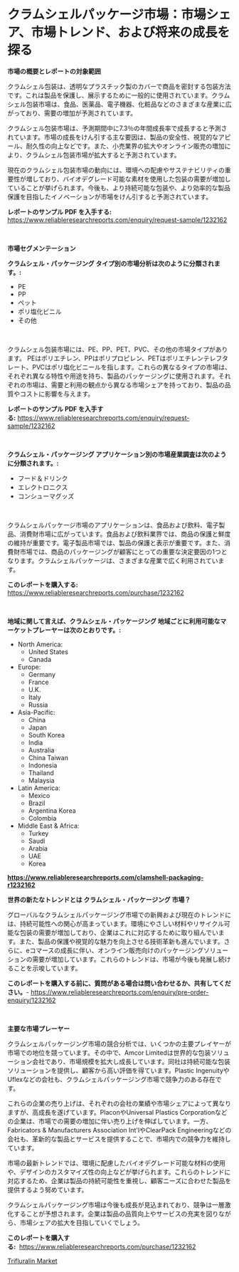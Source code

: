 <p><h1>クラムシェルパッケージ市場：市場シェア、市場トレンド、および将来の成長を探る</h1></p><p><strong>市場の概要とレポートの対象範囲</strong></p>
<p><p>クラムシェル包装は、透明なプラスチック製のカバーで商品を密封する包装方法です。これは製品を保護し、展示するために一般的に使用されています。クラムシェル包装市場は、食品、医薬品、電子機器、化粧品などのさまざまな産業に広がっており、需要の増加が予測されています。</p><p>クラムシェル包装市場は、予測期間中に7.3％の年間成長率で成長すると予測されています。市場の成長をけん引する主な要因は、製品の安全性、視覚的なアピール、耐久性の向上などです。また、小売業界の拡大やオンライン販売の増加により、クラムシェル包装市場が拡大すると予測されています。</p><p>現在のクラムシェル包装市場の動向には、環境への配慮やサステナビリティの重要性が増しており、バイオデグレード可能な素材を使用した包装の需要が増加していることが挙げられます。今後も、より持続可能な包装や、より効率的な製品保護を目指したイノベーションが市場をけん引すると予測されています。</p></p>
<p><strong>レポートのサンプル PDF を入手する:</strong> <a href="https://www.reliableresearchreports.com/enquiry/request-sample/1232162">https://www.reliableresearchreports.com/enquiry/request-sample/1232162</a></p>
<p>&nbsp;</p>
<p><strong>市場セグメンテーション</strong></p>
<p><strong>クラムシェル・パッケージング タイプ別の市場分析は次のように分類されます。:</strong></p>
<p><ul><li>PE</li><li>PP</li><li>ペット</li><li>ポリ塩化ビニル</li><li>その他</li></ul></p>
<p>&nbsp;</p>
<p><p>クラムシェル包装市場には、PE、PP、PET、PVC、その他の市場タイプがあります。 PEはポリエチレン、PPはポリプロピレン、PETはポリエチレンテレフタレート、PVCはポリ塩化ビニールを指します。これらの異なるタイプの市場は、それぞれ異なる特性や用途を持ち、製品のパッケージングに使用されます。それぞれの市場は、需要と利用の観点から異なる市場シェアを持っており、製品の品質やコストに影響を与えます。</p></p>
<p><strong>レポートのサンプル PDF を入手する:</strong>&nbsp;<a href="https://www.reliableresearchreports.com/enquiry/request-sample/1232162">https://www.reliableresearchreports.com/enquiry/request-sample/1232162</a></p>
<p>&nbsp;</p>
<p><strong> クラムシェル・パッケージング アプリケーション別の市場産業調査は次のように分類されます。:</strong></p>
<p><ul><li>フード＆ドリンク</li><li>エレクトロニクス</li><li>コンシューマグッズ</li></ul></p>
<p>&nbsp;</p>
<p><p>クラムシェルパッケージ市場のアプリケーションは、食品および飲料、電子製品、消費財市場に広がっています。食品および飲料業界では、商品の保護と鮮度の維持が重要です。電子製品市場では、製品の保護と表示が重要です。また、消費財市場では、商品のパッケージングが顧客にとっての重要な決定要因の1つとなります。クラムシェルパッケージは、さまざまな産業で広く利用されています。</p></p>
<p><strong>このレポートを購入する:</strong>&nbsp; <a href="https://www.reliableresearchreports.com/purchase/1232162">https://www.reliableresearchreports.com/purchase/1232162</a></p>
<p>&nbsp;</p>
<p><strong>地域に関して言えば、クラムシェル・パッケージング 地域ごとに利用可能なマーケットプレーヤーは次のとおりです。:</strong></p>
<p><ul>
    <li>
        North America:
        <ul>
            <li>United States</li>
            <li>Canada</li>
        </ul>
    </li>
    <li>
        Europe:
        <ul>
            <li>Germany</li>
            <li>France</li>
            <li>U.K.</li>
            <li>Italy</li>
            <li>Russia</li>
        </ul>
    </li>
    <li>
        Asia-Pacific:
        <ul>
            <li>China</li>
            <li>Japan</li>
            <li>South Korea</li>
            <li>India</li>
            <li>Australia</li>
            <li>China Taiwan</li>
            <li>Indonesia</li>
            <li>Thailand</li>
            <li>Malaysia</li>
        </ul>
    </li>
    <li>
        Latin America:
        <ul>
            <li>Mexico</li>
            <li>Brazil</li>
            <li>Argentina Korea</li>
            <li>Colombia</li>
        </ul>
    </li>
    <li>
        Middle East & Africa:
        <ul>
            <li>Turkey</li>
            <li>Saudi</li>
            <li>Arabia</li>
            <li>UAE</li>
            <li>Korea</li>
        </ul>
    </li>
    </ul></p>
<p><strong><a href="https://www.reliableresearchreports.com/clamshell-packaging-r1232162">https://www.reliableresearchreports.com/clamshell-packaging-r1232162</a></strong>&nbsp;</p>
<p><strong>世界の新たなトレンドとは クラムシェル・パッケージング 市場？</strong></p>
<p><p>グローバルなクラムシェルパッケージング市場での新興および現在のトレンドには、持続可能性への関心が高まっています。環境にやさしい材料やリサイクル可能な包装の需要が増加しており、企業はこれに対応するために取り組んでいます。また、製品の保護や視覚的な魅力を向上させる技術革新も進んでいます。さらに、eコマースの成長に伴い、オンライン販売向けのパッケージングソリューションの需要が増加しています。これらのトレンドは、市場が今後も発展し続けることを示唆しています。</p></p>
<p><strong>このレポートを購入する前に、質問がある場合は問い合わせるか、共有してください。</strong>- <a href="https://www.reliableresearchreports.com/enquiry/pre-order-enquiry/1232162">https://www.reliableresearchreports.com/enquiry/pre-order-enquiry/1232162</a></p>
<p>&nbsp;</p>
<p><strong>主要な市場プレーヤー</strong></p>
<p><p>クラムシェルパッケージング市場の競合分析では、いくつかの主要プレイヤーが市場での地位を競っています。その中で、Amcor Limitedは世界的な包装ソリューション会社であり、市場規模を拡大し成長しています。同社は持続可能な包装ソリューションを提供し、顧客から高い評価を得ています。Plastic IngenuityやUflexなどの会社も、クラムシェルパッケージング市場で競争力のある存在です。</p><p>これらの企業の売り上げは、それぞれの会社の業績や市場シェアによって異なりますが、高成長を遂げています。PlaconやUniversal Plastics Corporationなどの企業は、市場での需要の増加に伴い売り上げを伸ばしています。一方、Fabricators & Manufacturers Association Int'lやClearPack Engineeringなどの会社も、革新的な製品とサービスを提供することで、市場内での競争力を維持しています。</p><p>市場の最新トレンドでは、環境に配慮したバイオデグレード可能な材料の使用や、デザインのカスタマイズ性の向上などが挙げられます。これらのトレンドに対応するため、企業は製品の持続可能性を重視し、顧客ニーズに合わせた製品を提供するよう努めています。</p><p>クラムシェルパッケージング市場は今後も成長が見込まれており、競争は一層激化することが予想されます。企業は製品の品質向上やサービスの充実を図りながら、市場シェアの拡大を目指していくでしょう。</p></p>
<p><strong>このレポートを購入する:</strong>&nbsp;&nbsp;<a href="https://www.reliableresearchreports.com/purchase/1232162">https://www.reliableresearchreports.com/purchase/1232162</a></p>
<p><p><a href="https://meowing-lemming-dd3.notion.site/Trifluralin-Market-Share-Market-New-Trends-Analysis-Report-By-Type-By-Application-By-End-use-By-0cea7b50ef4347d4ad2870a974508e5a">Trifluralin Market</a></p></p>